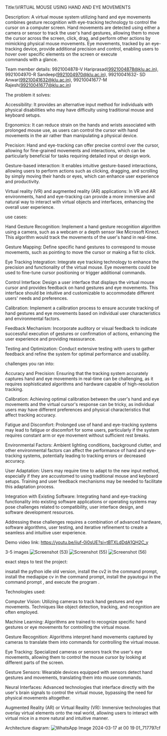 Title:\VIRTUAL MOUSE USING HAND AND EYE MOVEMENTS 

Description:
A virtual mouse system utilizing hand and eye movements combines gesture recognition with eye-tracking technology to control the cursor on a computer screen.
Hand movements are detected using either a camera or sensor to track the user's hand gestures, allowing them to move the cursor across the screen, click, drag, and perform other actions by mimicking physical mouse movements.
Eye movements, tracked by an eye-tracking device, provide additional precision and control, enabling users to hover over specific elements on the screen or execute commands with a glance.

Team member details:
9921004878-V Hariprasad(9921004878@klu.ac.in),
9921004970-R Sandeep(9921004970@klu.ac.in),
99210041632- SD Anwar(99210041632@klu.ac.in),
99210041677-M Rajesh(99210041677@klu.ac.in)

 The problem it solves:
 
 Accessibility: It provides an alternative input method for individuals with physical disabilities who may have difficulty using traditional mouse and keyboard setups.

Ergonomics: It can reduce strain on the hands and wrists associated with prolonged mouse use, as users can control the cursor with hand movements in the air rather than manipulating a physical device.

Precision: Hand and eye-tracking can offer precise control over the cursor, allowing for fine-grained movements and interactions, which can be particularly beneficial for tasks requiring detailed input or design work.

Gesture-based interaction: It enables intuitive gesture-based interactions, allowing users to perform actions such as clicking, dragging, and scrolling by simply moving their hands or eyes, which can enhance user experience and productivity.

Virtual reality (VR) and augmented reality (AR) applications: In VR and AR environments, hand and eye-tracking can provide a more immersive and natural way to interact with virtual objects and interfaces, enhancing the overall user experience.

use cases:

Hand Gesture Recognition: Implement a hand gesture recognition algorithm using a camera, such as a webcam or a depth sensor like Microsoft Kinect. This algorithm would track the movements of the user's hand in real-time.

Gesture Mapping: Define specific hand gestures to correspond to mouse movements, such as pointing to move the cursor or making a fist to click.

Eye Tracking Integration: Integrate eye tracking technology to enhance the precision and functionality of the virtual mouse. Eye movements could be used to fine-tune cursor positioning or trigger additional commands.

Control Interface: Design a user interface that displays the virtual mouse cursor and provides feedback on hand gestures and eye movements. This interface should be intuitive and customizable to accommodate different users' needs and preferences.

Calibration: Implement a calibration process to ensure accurate tracking of hand gestures and eye movements based on individual user characteristics and environmental factors.

Feedback Mechanism: Incorporate auditory or visual feedback to indicate successful execution of gestures or confirmation of actions, enhancing the user experience and providing reassurance.

Testing and Optimization: Conduct extensive testing with users to gather feedback and refine the system for optimal performance and usability.

challenges you ran into:

Accuracy and Precision: Ensuring that the tracking system accurately captures hand and eye movements in real-time can be challenging, as it requires sophisticated algorithms and hardware capable of high-resolution tracking.

Calibration: Achieving optimal calibration between the user's hand and eye movements and the virtual cursor's response can be tricky, as individual users may have different preferences and physical characteristics that affect tracking accuracy.

Fatigue and Discomfort: Prolonged use of hand and eye-tracking systems may lead to fatigue or discomfort for some users, particularly if the system requires constant arm or eye movement without sufficient rest breaks.

Environmental Factors: Ambient lighting conditions, background clutter, and other environmental factors can affect the performance of hand and eye-tracking systems, potentially leading to tracking errors or decreased accuracy.

User Adaptation: Users may require time to adapt to the new input method, especially if they are accustomed to using traditional mouse and keyboard setups. Training and user feedback mechanisms may be needed to facilitate this adaptation process.

Integration with Existing Software: Integrating hand and eye-tracking functionality into existing software applications or operating systems may pose challenges related to compatibility, user interface design, and software development resources.

Addressing these challenges requires a combination of advanced hardware, software algorithms, user testing, and iterative refinement to create a seamless and intuitive user experience.

Demo video link:
https://youtu.be/iiuf-0i0sUE?si=tBTXLdDdA1QH2C_y

3-5 images 
![Screenshot (53)](https://github.com/Sandeep75759/black_squad/assets/140294961/c5771c52-e84b-4251-b584-727a17fe5e8f)
![Screenshot (55)](https://github.com/Sandeep75759/black_squad/assets/140294961/f43d7d8c-dd61-4515-93ee-ccf557bf11fe)
![Screenshot (56)](https://github.com/Sandeep75759/black_squad/assets/140294961/a3983052-d9d8-43b2-931d-d8b0c554e6a5)

exact steps to test the project:

insatall the python idle old version,
install the cv2 in the command prompt,
install the mediapipe cv in the command prompt,
install the pyautogui in the command prompt ,
and execute the program .

Technologies used:

Computer Vision: Utilizing cameras to track hand gestures and eye movements. Techniques like object detection, tracking, and recognition are often employed.

Machine Learning: Algorithms are trained to recognize specific hand gestures or eye movements for controlling the virtual mouse.

Gesture Recognition: Algorithms interpret hand movements captured by cameras to translate them into commands for controlling the virtual mouse.

Eye Tracking: Specialized cameras or sensors track the user's eye movements, allowing them to control the mouse cursor by looking at different parts of the screen.

Gesture Sensors: Wearable devices equipped with sensors detect hand gestures and movements, translating them into mouse commands.

Neural Interfaces: Advanced technologies that interface directly with the user's brain signals to control the virtual mouse, bypassing the need for physical movements altogether.

Augmented Reality (AR) or Virtual Reality (VR): Immersive technologies that overlay virtual elements onto the real world, allowing users to interact with virtual mice in a more natural and intuitive manner.

Architecture diagram:
![WhatsApp Image 2024-03-17 at 00 19 01_717797cf](https://github.com/Sandeep75759/black_squad/assets/140294961/f66a18f1-da1b-4845-bcb2-cd148b141d56)






 


